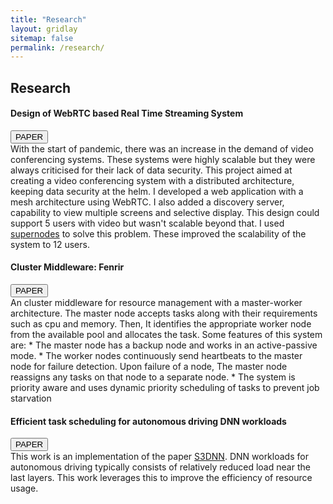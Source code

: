 ```yaml
---
title: "Research"
layout: gridlay
sitemap: false
permalink: /research/
---
```


<!-- <style> -->
<!-- iframe { -->
<!--   height: 100%; -->
<!--   width: 175px !important; -->
<!--   display: inline; -->
<!--   vertical-align:middle; -->
<!--   margin:0px !important; -->
<!--   padding:0px !important; -->
<!--   width: 175px; -->
<!--   display: inline; -->
<!--   vertical-align:middle; -->
<!--   border: 1px solid red; -->
<!-- } -->
<!-- .col-md-3 { -->
<!--   margin:0px !important; -->
<!--   padding:0px !important; -->
<!--   overflow:hidden; -->
<!--   display: table-cell; -->
<!--   text-align:center; -->
<!--   background: white; -->
<!--   width: 175px; -->
<!--   border: 0px solid transparent; -->
<!--   border-radius:20px; -->
<!-- } -->
<!-- </style> -->

<style>
img{
  border-radius: 10px;
}
.col-md-3 {
  margin-top:10px;
  margin-bottom:10px;
  padding:0px;
  display:block;
  overflow:hidden;
  text-align:center;
  display: table-cell;
  background: white;
  border-radius: 20px;
  height: auto;
  <!-- border: 1px solid black; -->
}
iframe {
  margin:0;
  padding:0;
  width: 175px;
  display: inline;
  vertical-align: middle;
}
</style>

  <!-- border: 5px solid red; -->
  <!-- margin-bottom:5px; -->
  <!-- margin-left:5px; -->
  <!-- float: none; -->

## Research

<div class="jumbotron">
<div class="row align-items-end">
<div class="col-md-9 col-sm-12">
 <h4>Design of WebRTC based Real Time Streaming System</h4>
<a href="{{ site.url }}{{ site.baseurl }}/papers/BTP-1.pdf" target="_blank"><button class="btn btn-danger btn-sm">PAPER</button></a>
<br>
With the start of pandemic, there was an increase in the demand of video conferencing systems. These systems were highly scalable but 
they were always criticised for their lack of data security. This project aimed at creating a video conferencing system 
with a distributed architecture, keeping data security at the helm. I developed a web application with a mesh architecture using WebRTC. 
I also added a discovery server, capability to view multiple screens and selective display. This design could support 5 users with 
video but wasn't scalable beyond that. I used <a href="https://ieeexplore.ieee.org/document/1517787">supernodes</a> to solve this problem. 
These improved the scalability of the system to 12 users.
</div>
<div class="col-md-3 col-sm-12" style="background-color:transparent;">
</div>
</div>
</div>


<div class="jumbotron">
<div class="row align-items-end">
<div class="col-md-9 col-sm-12">
<h4>Cluster Middleware: Fenrir</h4>
<a href="{{ site.url }}{{ site.baseurl }}/papers/Cluster-Middleware.pdf" target="_blank"><button class="btn btn-danger btn-sm">PAPER</button></a>
<br>
An cluster middleware for resource management with a master-worker architecture. The master node accepts tasks along 
with their requirements such as cpu and memory. Then, It identifies the appropriate worker node from the available pool 
and allocates the task. Some features of this system are: 
* The master node has a backup node and works in an active-passive mode. 
* The worker nodes continuously send heartbeats to the master node for failure detection. Upon failure of a node, The 
master node reassigns any tasks on that node to a separate node.
* The system is priority aware and uses dynamic priority scheduling of tasks to prevent job starvation
</div>
<div class="col-md-3 col-sm-12" >
</div>
</div>
</div>
 

<div class="jumbotron">
<div class="row align-items-end">
<div class="col-md-9 col-sm-12">
 <h4>Efficient task scheduling for autonomous driving DNN workloads</h4>
<a href="{{ site.url }}{{ site.baseurl }}/papers/HP3_Project.pdf" target="_blank"><button class="btn btn-danger btn-sm">PAPER</button></a>
<br>
This work is an implementation of the paper <a href="https://ieeexplore.ieee.org/document/8430082">S3DNN</a>.  
DNN workloads for autonomous driving typically consists of relatively reduced load near the last layers. 
This work leverages this to improve the efficiency of resource usage.
</div>
<div class="col-md-3 col-sm-12" style="background-color:transparent" >
</div>
</div>
</div>
